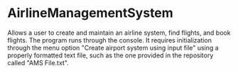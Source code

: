 # AirlineManagementSystem
Allows a user to create and maintain an airline system, find flights, and book flights. 
The program runs through the console. It requires initialization through the menu option
"Create airport system using input file" using a properly formatted text file, such as
the one provided in the repository called "AMS File.txt".
